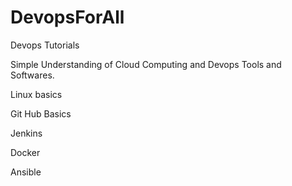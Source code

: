 # DevopsForAll

Devops Tutorials

Simple Understanding of Cloud Computing and Devops Tools and Softwares.

Linux basics

Git Hub Basics

Jenkins

Docker

Ansible


